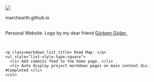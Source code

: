 <!DOCTYPE html>
<html>

<head>
  <link rel="stylesheet" type="text/css" href="stylesheets/markdown.css" media="screen">
</head>

<body>

  <div class="markdown_page">
    <img class=screenshot src = "https://farm5.staticflickr.com/4302/35202435214_e613155326_o.png">
    <p class="markdown_title">marchearth.github.io</p>
    <p class="markdown_text">
      <br>Personal Website. Logo by my dear friend <a href="https://sketchfab.com/DaLungSwood">Görkem Göğer.</a>
    </p>
    <br>

    <p class=markdown_list_title> Road Map: </p>
    <ul style="list-style-type:square">
      <li> Add commits feed to the home page. </li>
      <li> Auto display project markdown pages on main content div. #Completed </li>
    </ul>

  </div>


</body>

</html>
